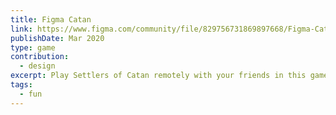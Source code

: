 ```yaml
---
title: Figma Catan
link: https://www.figma.com/community/file/829756731869897668/Figma-Catan
publishDate: Mar 2020
type: game
contribution:
  - design
excerpt: Play Settlers of Catan remotely with your friends in this game I made in Figma!
tags:
  - fun
---
```

